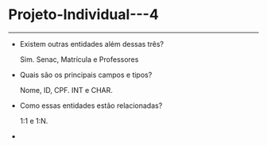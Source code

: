 # Projeto-Individual---4
____________
- Existem outras entidades além dessas três?
  
  Sim. Senac, Matrícula e Professores

- Quais são os principais campos e tipos?
  
  Nome, ID, CPF. INT e CHAR.

- Como essas entidades estão relacionadas?
  
  1:1 e 1:N.
*
